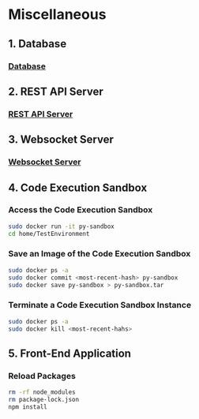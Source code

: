# Miscellaneous

## 1. Database

### [Database](https://github.com/matthew-godin/Licode/tree/master/doc/miscellaneous/database)

## 2. REST API Server

### [REST API Server](https://github.com/matthew-godin/Licode/tree/master/doc/miscellaneous/rest-api-server)

## 3. Websocket Server

### [Websocket Server](https://github.com/matthew-godin/Licode/tree/master/doc/miscellaneous/websocket-server)

## 4. Code Execution Sandbox

### Access the Code Execution Sandbox

```bash
sudo docker run -it py-sandbox
cd home/TestEnvironment
```

### Save an Image of the Code Execution Sandbox

```bash
sudo docker ps -a
sudo docker commit <most-recent-hash> py-sandbox
sudo docker save py-sandbox > py-sandbox.tar
```

### Terminate a Code Execution Sandbox Instance

```bash
sudo docker ps -a
sudo docker kill <most-recent-hahs>
```

## 5. Front-End Application

### Reload Packages

```bash
rm -rf node_modules
rm package-lock.json
npm install
```
